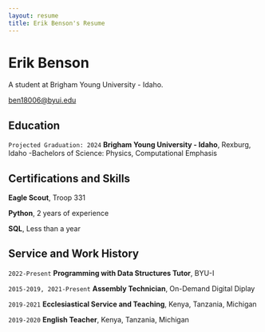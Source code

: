 ```yaml
---
layout: resume
title: Erik Benson's Resume
---
```

# Erik Benson
A student at Brigham Young University - Idaho.

<div id="webaddress">
<a href="datascience@byui.edu">ben18006@byui.edu</a>


## Education

`Projected Graduation: 2024`
__Brigham Young University - Idaho__, Rexburg, Idaho
-Bachelors of Science: Physics, Computational Emphasis 

## Certifications and Skills

__Eagle Scout__, Troop 331

__Python__, 2 years of experience

__SQL__, Less than a year

## Service and Work History

`2022-Present`
__Programming with Data Structures Tutor__, BYU-I

`2015-2019, 2021-Present`
__Assembly Technician__, On-Demand Digital Diplay

`2019-2021`
__Ecclesiastical Service and Teaching__, Kenya, Tanzania, Michigan

`2019-2020`
__English Teacher__, Kenya, Tanzania, Michigan

<!-- ### Footer

Last updated: May 2013 -->


